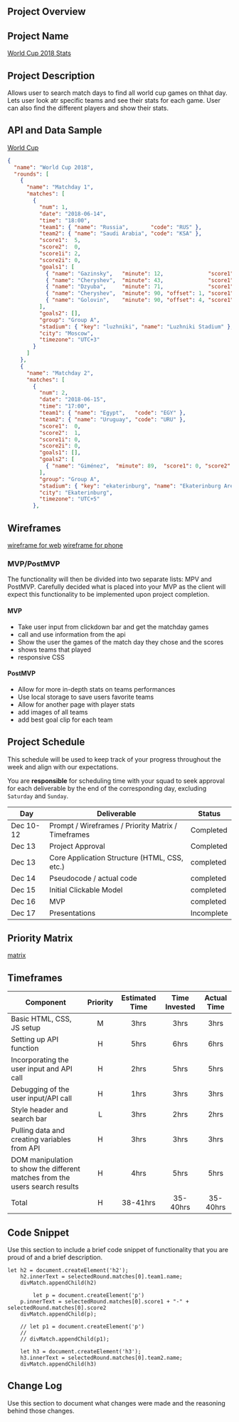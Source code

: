 ## Project Overview

## Project Name

[World Cup 2018 Stats](https://hosieelias.github.io/World-Cup-2018-Stats/?)

## Project Description

Allows user to search match days to find all world cup games on thhat day. Lets user look atr specific teams and see their stats for each game. User can also find the different players and show their stats. 

## API and Data Sample
[World Cup](https://raw.githubusercontent.com/openfootball/worldcup.json/master/2018/worldcup.json)

```Json 
{
  "name": "World Cup 2018",
  "rounds": [
    {
      "name": "Matchday 1",
      "matches": [
        {
          "num": 1,
          "date": "2018-06-14",
          "time": "18:00",
          "team1": { "name": "Russia",       "code": "RUS" },
          "team2": { "name": "Saudi Arabia", "code": "KSA" },
          "score1":  5,
          "score2":  0,
          "score1i": 2,
          "score2i": 0,
          "goals1": [
            { "name": "Gazinsky",   "minute": 12,              "score1": 1, "score2": 0 },
            { "name": "Cheryshev",  "minute": 43,              "score1": 2, "score2": 0 },
            { "name": "Dzyuba",     "minute": 71,              "score1": 3, "score2": 0 },
            { "name": "Cheryshev",  "minute": 90, "offset": 1, "score1": 4, "score2": 0 },
            { "name": "Golovin",    "minute": 90, "offset": 4, "score1": 5, "score2": 0 }
          ],
          "goals2": [],
          "group": "Group A",
          "stadium": { "key": "luzhniki", "name": "Luzhniki Stadium" },
          "city": "Moscow",
          "timezone": "UTC+3"
        }
      ]
    },
    {
      "name": "Matchday 2",
      "matches": [
        {
          "num": 2,
          "date": "2018-06-15",
          "time": "17:00",
          "team1": { "name": "Egypt",   "code": "EGY" },
          "team2": { "name": "Uruguay", "code": "URU" },
          "score1":  0,
          "score2":  1,
          "score1i": 0,
          "score2i": 0,
          "goals1": [],
          "goals2": [
            { "name": "Giménez",  "minute": 89,  "score1": 0, "score2": 1 }
          ],
          "group": "Group A",
          "stadium": { "key": "ekaterinburg", "name": "Ekaterinburg Arena" },          
          "city": "Ekaterinburg",
          "timezone": "UTC+5"
        },
 ```
## Wireframes

[wireframe for web](https://user-images.githubusercontent.com/94047631/145935563-b71eefd3-d558-4b69-b57f-dea2ba97d31f.png)
[wireframe for phone](https://user-images.githubusercontent.com/94047631/145935820-1cff8e7c-23f2-4b8d-90d7-1d7b563be338.png)


### MVP/PostMVP

The functionality will then be divided into two separate lists: MPV and PostMVP.  Carefully decided what is placed into your MVP as the client will expect this functionality to be implemented upon project completion.  

#### MVP

- Take user input from clickdown bar and get the matchday games
- call and use information from the api
- Show the user the games of the match day they chose and the scores
- shows teams that played
- responsive CSS

#### PostMVP  

- Allow for more in-depth stats on teams performances
- Use local storage to save users favorite teams
- Allow for another page with player stats
- add images of all teams 
- add best goal clip for each team

## Project Schedule

This schedule will be used to keep track of your progress throughout the week and align with our expectations.  

You are **responsible** for scheduling time with your squad to seek approval for each deliverable by the end of the corresponding day, excluding `Saturday` and `Sunday`.

|  Day | Deliverable | Status
|---|---| ---|
|Dec 10-12| Prompt / Wireframes / Priority Matrix / Timeframes | Completed
|Dec 13| Project Approval | Completed
|Dec 13| Core Application Structure (HTML, CSS, etc.) | completed
|Dec 14| Pseudocode / actual code | completed
|Dec 15| Initial Clickable Model  | completed
|Dec 16| MVP | completed
|Dec 17| Presentations | Incomplete

## Priority Matrix
[matrix](https://app.conceptboard.com/export/18c74c09-d339-4254-abc5-c20963612785/versions/;hi=0;low=144)

## Timeframes

 Component | Priority | Estimated Time | Time Invested | Actual Time |
| --- | :---: |  :---: | :---: | :---: |
| Basic HTML, CSS, JS setup | M | 3hrs| 3hrs | 3hrs |
| Setting up API function | H | 5hrs| 6hrs | 6hrs |
| Incorporating the user input and API call | H | 2hrs| 5hrs | 5hrs |
| Debugging of the user input/API call | H | 1hrs| 3hrs | 3hrs |
| Style header and search bar | L | 3hrs| 2hrs | 2hrs |
| Pulling data and creating variables from API | H | 3hrs| 3hrs | 3hrs |
| DOM manipulation to show the different matches from the users search results | H | 4hrs| 5hrs | 5hrs |
| Total | H | 38-41hrs| 35-40hrs | 35-40hrs |

## Code Snippet

Use this section to include a brief code snippet of functionality that you are proud of and a brief description.  

```
let h2 = document.createElement('h2');
    h2.innerText = selectedRound.matches[0].team1.name;
    divMatch.appendChild(h2)

        let p = document.createElement('p')
    p.innerText = selectedRound.matches[0].score1 + "-" + selectedRound.matches[0].score2
    divMatch.appendChild(p);

    // let p1 = document.createElement('p')
    // 
    // divMatch.appendChild(p1);
     
    let h3 = document.createElement('h3');
    h3.innerText = selectedRound.matches[0].team2.name;
    divMatch.appendChild(h3)
```

## Change Log
 Use this section to document what changes were made and the reasoning behind those changes.  
